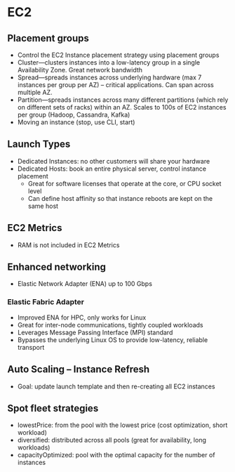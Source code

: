 # EC2

## Placement groups
- Control the EC2 Instance placement strategy using placement groups
- Cluster—clusters instances into a low-latency group in a single Availability Zone. Great network bandwidth
- Spread—spreads instances across underlying hardware (max 7 instances per group per AZ) – critical applications. Can span across multiple AZ.
- Partition—spreads instances across many different partitions (which rely on different sets of racks) within an AZ. Scales to 100s of EC2 instances per group (Hadoop, Cassandra, Kafka)
- Moving an instance (stop, use CLI, start)

## Launch Types
- Dedicated Instances: no other customers will share your hardware
- Dedicated Hosts: book an entire physical server, control instance placement
    - Great for software licenses that operate at the core, or CPU socket level
    - Can define host affinity so that instance reboots are kept on the same host
    
## EC2 Metrics
- RAM is not included in EC2 Metrics

## Enhanced networking
-  Elastic Network Adapter (ENA) up to 100 Gbps 

### Elastic Fabric Adapter
- Improved ENA for HPC, only works for Linux
- Great for inter-node communications, tightly coupled workloads
- Leverages Message Passing Interface (MPI) standard 
- Bypasses the underlying Linux OS to provide low-latency, reliable transport

## Auto Scaling – Instance Refresh
- Goal: update launch template and then re-creating all EC2 instances

## Spot fleet strategies
- lowestPrice: from the pool with the lowest price (cost optimization, short workload)
- diversified: distributed across all pools (great for availability, long workloads)
- capacityOptimized: pool with the optimal capacity for the number of instances

